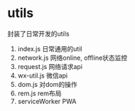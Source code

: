 # utils

封装了日常开发的utils

1. index.js 日常通用的util
2. network.js 网络online, offline状态监控
3. request.js 网络请求api
4. wx-util.js 微信api
5. dom.js 对dom的操作
6. rem.js rem布局
7. serviceWorker PWA
